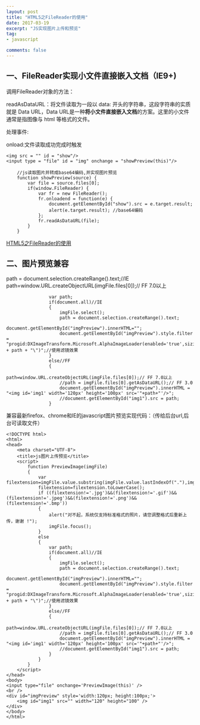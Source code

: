 ```yaml
---
layout: post
title: "HTML5之FileReader的使用"
date: 2017-03-19
excerpt: "JS实现图片上传和预览"
tag:
- javascript

comments: false
---
```

## 一、FileReader实现小文件直接嵌入文档（IE9+)

调用FileReader对象的方法：

readAsDataURL：将文件读取为一段以 data: 开头的字符串，这段字符串的实质就是 Data URL，Data URL是一种**将小文件直接嵌入文档**的方案。这里的小文件通常是指图像与 html 等格式的文件。

处理事件:

onload:文件读取成功完成时触发
	
	<img src = "" id = "show"/>
	<input type = "file" id = "img" onchange = "showPreview(this)"/>

		//js读取图片并转成base64编码,并实现图片预览
        function showPreview(source) {  
            var file = source.files[0];  
            if(window.FileReader) {  
                var fr = new FileReader();  
                fr.onloadend = function(e) {  
                    document.getElementById("show").src = e.target.result;
                    alert(e.target.result); //base64编码
                };  
                fr.readAsDataURL(file);  
            }  
        }




[HTML5之FileReader的使用](http://blog.csdn.net/yaoyuan_difang/article/details/38582697)

## 二、图片预览兼容
 path = document.selection.createRange().text;//IE
path=window.URL.createObjectURL(imgFile.files[0]);// FF 7.0以上


 					var path;
	                if(document.all)//IE
	                {
	                    imgFile.select();
	                    path = document.selection.createRange().text;
	                    document.getElementById("imgPreview").innerHTML="";
	                    document.getElementById("imgPreview").style.filter = "progid:DXImageTransform.Microsoft.AlphaImageLoader(enabled='true',sizingMethod='scale',src=\"" + path + "\")";//使用滤镜效果
	                }
	                else//FF
	                {
	                    path=window.URL.createObjectURL(imgFile.files[0]);// FF 7.0以上
	                    //path = imgFile.files[0].getAsDataURL();// FF 3.0
	                    document.getElementById("imgPreview").innerHTML = "<img id='img1' width='120px' height='100px' src='"+path+"'/>";
	                    //document.getElementById("img1").src = path;
	                }

兼容最新firefox、chrome和IE的javascript图片预览实现代码：（传给后台url,后台可读取文件）

	<!DOCTYPE html>
	<html>
	<head>
	    <meta charset="UTF-8">
	    <title>js图片上传预览</title>
	    <script>
	        function PreviewImage(imgFile)
	        {
	            var filextension=imgFile.value.substring(imgFile.value.lastIndexOf("."),imgFile.value.length);
	            filextension=filextension.toLowerCase();
	            if ((filextension!='.jpg')&&(filextension!='.gif')&&(filextension!='.jpeg')&&(filextension!='.png')&&(filextension!='.bmp'))
	            {
	                alert("对不起，系统仅支持标准格式的照片，请您调整格式后重新上传，谢谢 !");
	                imgFile.focus();
	            }
	            else
	            {
	                var path;
	                if(document.all)//IE
	                {
	                    imgFile.select();
	                    path = document.selection.createRange().text;
	                    document.getElementById("imgPreview").innerHTML="";
	                    document.getElementById("imgPreview").style.filter = "progid:DXImageTransform.Microsoft.AlphaImageLoader(enabled='true',sizingMethod='scale',src=\"" + path + "\")";//使用滤镜效果
	                }
	                else//FF
	                {
	                    path=window.URL.createObjectURL(imgFile.files[0]);// FF 7.0以上
	                    //path = imgFile.files[0].getAsDataURL();// FF 3.0
	                    document.getElementById("imgPreview").innerHTML = "<img id='img1' width='120px' height='100px' src='"+path+"'/>";
	                    //document.getElementById("img1").src = path;
	                }
	            }
	        }
	    </script>
	</head>
	<body>
	<input type="file" onchange='PreviewImage(this)' />
	<br />
	<div id="imgPreview" style='width:120px; height:100px;'>
	    <img id="img1" src="" width="120" height="100" />
	</div>
	</body>
	</html> 